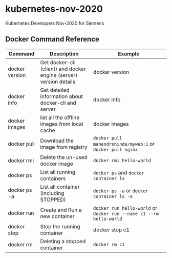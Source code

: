 # kubernetes-nov-2020
Kubernetes Developers Nov-2020 for Siemens


## Docker Command Reference

Command | Description | Example
-------|----------|------------
docker version | Get docker-cli (client) and docker engine (server) version details| docker version
docker info | Get detailed information about docker-cli and server | docker info
docker images | list all the offline images from local cache | docker images
docker pull | Download the image from registry | `docker pull mahendrshinde/myweb:1` or `docker pull nginx`
docker rmi | Delete the un-used docker image | `docker rmi hello-world`
docker ps | List all running containers | `docker ps` and `docker container ls`
docker ps -a | List all container (including STOPPED) | `docker ps -a` or `docker container ls -a`
docker run | Create and Run a new container | `docker run hello-world` or `docker run --name c1 --rm hello-world`
docker stop | Stop the running container | docker stop c1
docker rm | Deleting a stopped container | `docker rm c1`


